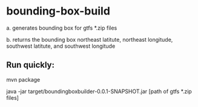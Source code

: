 # bounding-box-build

  a. generates bounding box for gtfs *.zip files
    
  b. returns the bounding box northeast latitute, northeast longitude, southwest latitute, and southwest longitude
  
## Run quickly:

  mvn package
  
  java -jar target/boundingboxbuilder-0.0.1-SNAPSHOT.jar [path of gtfs *.zip files]
